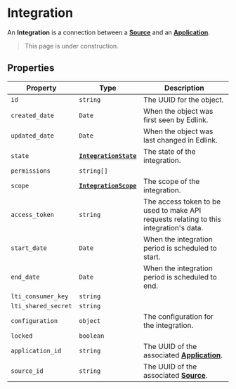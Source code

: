 # Integration
An **Integration** is a connection between a **[Source](source)** and an **[Application](application)**.

> This page is under construction.

## Properties
| Property | Type | Description |
| -------- | ---- | ----------- |
| `id` | `string` | The UUID for the object. |
| `created_date` | `Date` | When the object was first seen by Edlink. |
| `updated_date` | `Date` | When the object was last changed in Edlink. |
| `state` | **[`IntegrationState`](enums/integration-state)** | The state of the integration.
| `permissions` | `string[]` | 
| `scope` | **[`IntegrationScope`](enums/integration-scope)** | The scope of the integration.
| `access_token` | `string` | The access token to be used to make API requests relating to this integration's data. |
| `start_date` | `Date` | When the integration period is scheduled to start. |
| `end_date` | `Date` | When the integration period is scheduled to end. |
| `lti_consumer_key` | `string` |
| `lti_shared_secret` | `string` |
| `configuration` | `object` | The configuration for the integration. |
| `locked` | `boolean` |
| `application_id` | `string` | The UUID of the associated **[Application](application)**. |
| `source_id` | `string` | The UUID of the associated **[Source](source)**. |
